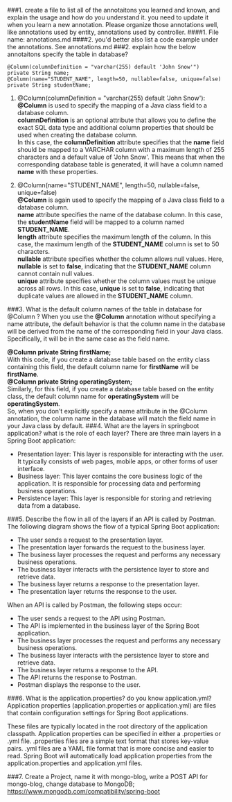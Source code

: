 ###1. create a file to list all of the annotaitons you learned and known, and explain the usage and how do you understand it. you need to update it when you learn a new annotation. Please organize those annotations well, like annotations used by entity, annotations used by controller.
####1. File name: annotations.md
####2. you'd better also list a code example under the annotations.
See annotations.md
###2. explain how the below annotaitons specify the table in database?
```
@Column(columnDefinition = "varchar(255) default 'John Snow'")
private String name;
@Column(name="STUDENT_NAME", length=50, nullable=false, unique=false)
private String studentName;
```

1. @Column(columnDefinition = "varchar(255) default 'John Snow'):  
**@Column** is used to specify the mapping of a Java class field to a database column.  
**columnDefinition** is an optional attribute that allows you to define the exact SQL data type and additional column properties that should be used when creating the database column.  
In this case, the **columnDefinition** attribute specifies that the **name** field should be mapped to a VARCHAR column with a maximum length of 255 characters and a default value of 'John Snow'. This means that when the corresponding database table is generated, it will have a column named **name** with these properties.


2. @Column(name="STUDENT_NAME", length=50, nullable=false, unique=false)  
   **@Column** is again used to specify the mapping of a Java class field to a database column.  
   **name** attribute specifies the name of the database column. In this case, the **studentName** field will be mapped to a column named **STUDENT_NAME**.  
   **length** attribute specifies the maximum length of the column. In this case, the maximum length of the **STUDENT_NAME** column is set to 50 characters.  
   **nullable** attribute specifies whether the column allows null values. Here, **nullable** is set to **false**, indicating that the **STUDENT_NAME** column cannot contain null values.  
   **unique** attribute specifies whether the column values must be unique across all rows. In this case, **unique** is set to **false**, indicating that duplicate values are allowed in the **STUDENT_NAME** column.  


###3. What is the default column names of the table in database for @Column ?
When you use the **@Column** annotation without specifying a name attribute, the default behavior is that the column name in the database will be derived from the name of the corresponding field in your Java class. Specifically, it will be in the same case as the field name.

**@Column private String firstName;**  
With this code, if you create a database table based on the entity class containing this field, the default column name for **firstName** will be **firstName**.  
**@Column private String operatingSystem;**  
Similarly, for this field, if you create a database table based on the entity class, the default column name for **operatingSystem** will be **operatingSystem**.  
So, when you don't explicitly specify a name attribute in the @Column annotation, the column name in the database will match the field name in your Java class by default.
###4. What are the layers in springboot application? what is the role of each layer?
There are three main layers in a Spring Boot application:

* Presentation layer: This layer is responsible for interacting with the user. It typically consists of web pages, mobile apps, or other forms of user interface.
* Business layer: This layer contains the core business logic of the application. It is responsible for processing data and performing business operations.
* Persistence layer: This layer is responsible for storing and retrieving data from a database.


###5. Describe the flow in all of the layers if an API is called by Postman.
The following diagram shows the flow of a typical Spring Boot application:

* The user sends a request to the presentation layer.
* The presentation layer forwards the request to the business layer.
* The business layer processes the request and performs any necessary business operations.
* The business layer interacts with the persistence layer to store and retrieve data.
* The business layer returns a response to the presentation layer.
* The presentation layer returns the response to the user.

When an API is called by Postman, the following steps occur:

* The user sends a request to the API using Postman.
* The API is implemented in the business layer of the Spring Boot application.
* The business layer processes the request and performs any necessary business operations.
* The business layer interacts with the persistence layer to store and retrieve data.
* The business layer returns a response to the API.
* The API returns the response to Postman.
* Postman displays the response to the user.

###6. What is the application.properties? do you know application.yml?
Application properties (application.properties or application.yml) are files that contain configuration settings for Spring Boot applications.

These files are typically located in the root directory of the application classpath. Application properties can be specified in either a .properties or .yml file. .properties files are a simple text format that stores key-value pairs. .yml files are a YAML file format that is more concise and easier to read. Spring Boot will automatically load application properties from the application.properties and application.yml files.

###7. Create a Project, name it with mongo-blog, write a POST API for mongo-blog, change database to MongoDB;
https://www.mongodb.com/compatibility/spring-boot